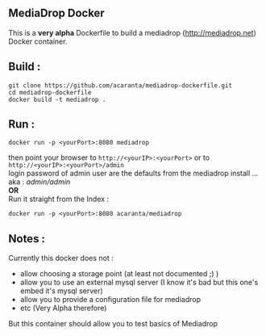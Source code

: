 MediaDrop Docker
----------------


This is a **very alpha** Dockerfile to build a mediadrop (http://mediadrop.net) Docker container.

Build :
-------
```
git clone https://github.com/acaranta/mediadrop-dockerfile.git
cd mediadrop-dockerfile
docker build -t mediadrop .
```

Run :
-----
```
docker run -p <yourPort>:8080 mediadrop
```
then point your browser to `http://<yourIP>:<yourPort>`
or to `http://<yourIP>:<yourPort>/admin`
<br/>login password of admin user are the defaults from the mediadrop install ... aka : *admin/admin*
<br/>
**OR**
<br/>
Run it straight from the Index :
```
docker run -p <yourPort>:8080 acaranta/mediadrop
```

Notes :
-------
Currently this docker does not :
* allow choosing a storage point (at least not documented ;) )
* allow you to use an external mysql server (I know it's bad but this one's embed it's mysql server)
* allow you to provide a configuration file for mediadrop
* etc (Very Alpha therefore)

But this container should allow you to test basics of Mediadrop
